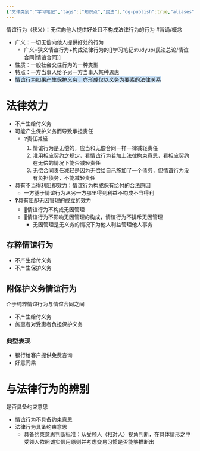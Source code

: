 ```yaml
---
{"文件类别":"学习笔记","tags":["知识点","民法"],"dg-publish":true,"aliases":["好意施惠"],"permalink":"/学习笔记studyup/民法总论/情谊行为/","dgPassFrontmatter":true,"created":"2024-07-06T10:45:19.374+08:00","updated":"2024-11-17T11:16:31.917+08:00"}
---
```


情谊行为（狭义）：无偿向他人提供好处且不构成法律行为的行为 #背诵/概念 
- 广义：一切无偿向他人提供好处的行为
	- 广义=狭义情谊行为+构成法律行为的[[学习笔记studyup/民法总论/情谊合同\|情谊合同]]
- 性质：一般社会交往行为的一种类型
- 特点：一方当事人给予另一方当事人某种恩惠
- <span style="background:rgba(160, 204, 246, 0.55)">情谊行为如果产生保护义务，亦形成仅以义务为要素的法律关系</span>
# 法律效力
- 不产生给付义务
- 可能产生保护义务而导致承担责任
	- ❓责任减轻
		1. 情谊行为是无偿的，应当和无偿合同一样一律减轻责任
		2. 准用相应契约之规定，看情谊行为若加上法律拘束意思，看相应契约在无偿的情况下能否减轻责任
		3. 无偿合同责任减轻是因为无偿给自己施加了一个债务，但情谊行为没有负担债务，不能减轻责任
- 具有不当得利阻却效力：情谊行为构成保有给付的合法原因
	- 一方基于情谊行为从另一方那里得到利益不构成不当得利
- ❓具有阻却无因管理的成立的效力
	- 🐨情谊行为不构成无因管理
	- 🥥情谊行为不影响无因管理的构成，情谊行为不排斥无因管理
		- 无因管理是无义务的情况下为他人利益管理他人事务
## 存粹情谊行为
- 不产生给付义务
- 不产生保护义务
## 附保护义务情谊行为
介于纯粹情谊行为与情谊合同之间
- 不产生给付义务
- 施惠者对受惠者负担保护义务
### 典型表现
- 银行给客户提供免费咨询
- 好意同乘
# 与法律行为的辨别
是否具备约束意思
- 情谊行为不具备约束意思
- 法律行为具备约束意思
	- 具备约束意思判断标准：从受领人（相对人）视角判断，在具体情形之中受领人依照诚实信用原则并考虑交易习惯是否能够推断出